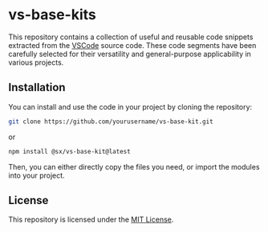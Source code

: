 
# vs-base-kits

This repository contains a collection of useful and reusable code snippets extracted from the [VSCode](https://github.com/Microsoft/vscode) source code. These code segments have been carefully selected for their versatility and general-purpose applicability in various projects. 


## Installation

You can install and use the code in your project by cloning the repository:

```bash
git clone https://github.com/yourusername/vs-base-kit.git
```

or

```bash
npm install @sx/vs-base-kit@latest
```

Then, you can either directly copy the files you need, or import the modules into your project.


## License

This repository is licensed under the [MIT License](LICENSE).

